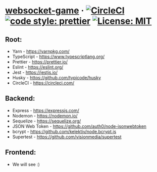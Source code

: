 <!-- prettier-ignore -->
# [websocket-game](https://github.com/Madejczyk/websocket-game) &middot; [![CircleCI](https://circleci.com/gh/Madejczyk/websocket-game/tree/master.svg?style=svg)](https://circleci.com/gh/Madejczyk/websocket-game/tree/master) [![code style: prettier](https://img.shields.io/badge/code_style-prettier-ff69b4.svg?style=flat-square)](https://github.com/prettier/prettier) [![License: MIT](https://img.shields.io/badge/License-MIT-yellow.svg)](https://opensource.org/licenses/MIT)

## Root:

- Yarn - https://yarnpkg.com/
- TypeScript - https://www.typescriptlang.org/
- Prettier - https://prettier.io/
- Eslint - https://eslint.org/
- Jest - https://jestjs.io/
- Husky - https://github.com/typicode/husky
- CircleCI - https://circleci.com/

## Backend:

- Express - https://expressjs.com/
- Nodemon - https://nodemon.io/
- Sequelize - https://sequelize.org/
- JSON Web Token - https://github.com/auth0/node-jsonwebtoken
- bcrypt - https://github.com/kelektiv/node.bcrypt.js
- Supertest - https://github.com/visionmedia/supertest

## Frontend:

- We will see :)
